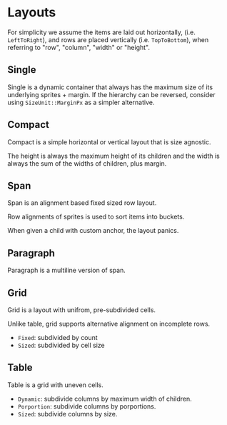 # Layouts

For simplicity we assume the items are laid out horizontally, (i.e. `LeftToRight`),
and rows are placed vertically (i.e. `TopToBottom`), when referring to
"row", "column", "width" or "height".

## Single

Single is a dynamic container that always has the maximum size of its underlying sprites + margin.
If the hierarchy can be reversed, consider using `SizeUnit::MarginPx` as a simpler alternative.

## Compact

Compact is a simple horizontal or vertical layout that is size agnostic.

The height is always the maximum height of its children and the width is always the
sum of the widths of children, plus margin.

## Span

Span is an alignment based fixed sized row layout.

Row alignments of sprites is used to sort items into buckets.

When given a child with custom anchor, the layout panics.

## Paragraph

Paragraph is a multiline version of span.

## Grid

Grid is a layout with unifrom, pre-subdivided cells.

Unlike table, grid supports alternative alignment on incomplete rows.

* `Fixed`: subdivided by count
* `Sized`: subdivided by cell size

## Table

Table is a grid with uneven cells.

* `Dynamic`: subdivide columns by maximum width of children.
* `Porportion`: subdivide columns by porportions.
* `Sized`: subdivide columns by size.
